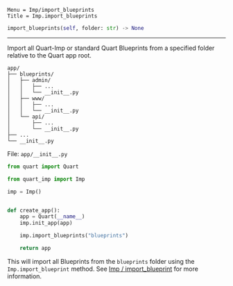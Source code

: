 ```
Menu = Imp/import_blueprints
Title = Imp.import_blueprints
```

```python
import_blueprints(self, folder: str) -> None
```

---

Import all Quart-Imp or standard Quart Blueprints from a specified folder relative to the Quart app root.

```text
app/
├── blueprints/
│   ├── admin/
│   │   ├── ...
│   │   └── __init__.py
│   ├── www/
│   │   ├── ...
│   │   └── __init__.py
│   └── api/
│       ├── ...
│       └── __init__.py
├── ...
└── __init__.py
```

File: `app/__init__.py`

```python
from quart import Quart

from quart_imp import Imp

imp = Imp()


def create_app():
    app = Quart(__name__)
    imp.init_app(app)

    imp.import_blueprints("blueprints")

    return app
```

This will import all Blueprints from the `blueprints` folder using the `Imp.import_blueprint` method.
See [Imp / import_blueprint](imp-import_blueprint.html) for more information.
